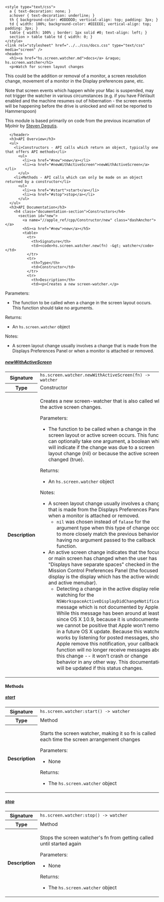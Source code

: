     <style type="text/css">
      a { text-decoration: none; }
      a:hover { text-decoration: underline; }
      th { background-color: #DDDDDD; vertical-align: top; padding: 3px; }
      td { width: 100%; background-color: #EEEEEE; vertical-align: top; padding: 3px; }
      table { width: 100% ; border: 1px solid #0; text-align: left; }
      section > table table td { width: 0; }
    </style>
    <link rel="stylesheet" href="../../css/docs.css" type="text/css" media="screen" />
    <header>
      <h1><a href="hs.screen.watcher.md">docs</a> &raquo; hs.screen.watcher</h1>
      <p>Watch for screen layout changes
This could be the addition or removal of a monitor, a screen resolution change, movement of a monitor in the Display preferences pane, etc.</p>
<p>Note that screen events which happen while your Mac is suspended, may not trigger the watcher in various circumstances (e.g. if you have FileVault enabled and the machine resumes out of hibernation - the screen events will be happening before the drive is unlocked and will not be reported to Hammerspoon)</p>
<p>This module is based primarily on code from the previous incarnation of Mjolnir by <a href="https://github.com/sdegutis/">Steven Degutis</a>.</p>

      </header>
      <h3>API Overview</h3>
      <ul>
        <li>Constructors - API calls which return an object, typically one that offers API methods</li>
          <ul>
            <li><a href="#new">new</a></li>
            <li><a href="#newWithActiveScreen">newWithActiveScreen</a></li>
          </ul>
        <li>Methods - API calls which can only be made on an object returned by a constructor</li>
          <ul>
            <li><a href="#start">start</a></li>
            <li><a href="#stop">stop</a></li>
          </ul>
      </ul>
      <h3>API Documentation</h3>
        <h4 class="documentation-section">Constructors</h4>
          <section id="new">
            <a name="//apple_ref/cpp/Constructor/new" class="dashAnchor"></a>
            <h5><a href="#new">new</a></h5>
            <table>
              <tr>
                <th>Signature</th>
                <td><code>hs.screen.watcher.new(fn) -&gt; watcher</code></td>
              </tr>
              <tr>
                <th>Type</th>
                <td>Constructor</td>
              </tr>
              <tr>
                <th>Description</th>
                <td><p>Creates a new screen-watcher.</p>
<p>Parameters:</p>
<ul>
<li>The function to be called when a change in the screen layout occurs.  This function should take no arguments.</li>
</ul>
<p>Returns:</p>
<ul>
<li>An <code>hs.screen.watcher</code> object</li>
</ul>
<p>Notes:</p>
<ul>
<li>A screen layout change usually involves a change that is made from the Displays Preferences Panel or when a monitor is attached or removed.</li>
</ul>
</td>
              </tr>
            </table>
          </section>
          <section id="newWithActiveScreen">
            <a name="//apple_ref/cpp/Constructor/newWithActiveScreen" class="dashAnchor"></a>
            <h5><a href="#newWithActiveScreen">newWithActiveScreen</a></h5>
            <table>
              <tr>
                <th>Signature</th>
                <td><code>hs.screen.watcher.newWithActiveScreen(fn) -&gt; watcher</code></td>
              </tr>
              <tr>
                <th>Type</th>
                <td>Constructor</td>
              </tr>
              <tr>
                <th>Description</th>
                <td><p>Creates a new screen-watcher that is also called when the active screen changes.</p>
<p>Parameters:</p>
<ul>
<li>The function to be called when a change in the screen layout or active screen occurs.  This function can optionally take one argument, a boolean which will indicate if the change was due to a screen layout change (nil) or because the active screen changed (true).</li>
</ul>
<p>Returns:</p>
<ul>
<li>An <code>hs.screen.watcher</code> object</li>
</ul>
<p>Notes:</p>
<ul>
<li>A screen layout change usually involves a change that is made from the Displays Preferences Panel or when a monitor is attached or removed.<ul>
<li><code>nil</code> was chosen instead of <code>falase</code> for the argument type when this type of change occurs to more closely match the previous behavior of having no argument passed to the callback function.</li>
</ul>
</li>
<li>An active screen change indicates that the focused or main screen has changed when the user has "Displays have separate spaces" checked in the Mission Control Preferences Panel (the focused display is the display which has the active window and active menubar).<ul>
<li>Detecting a change in the active display relies on watching for the <code>NSWorkspaceActiveDisplayDidChangeNotification</code> message which is not documented by Apple.  While this message has been around at least since OS X 10.9, because it is undocumented, we cannot be positive that Apple won't remove it in a future OS X update.  Because this watcher works by listening for posted messages, should Apple remove this notification, your callback function will no longer receive messages about this change -- it won't crash or change behavior in any other way.  This documentation will be updated if this status changes.</li>
</ul>
</li>
</ul>
</td>
              </tr>
            </table>
          </section>
        <h4 class="documentation-section">Methods</h4>
          <section id="start">
            <a name="//apple_ref/cpp/Method/start" class="dashAnchor"></a>
            <h5><a href="#start">start</a></h5>
            <table>
              <tr>
                <th>Signature</th>
                <td><code>hs.screen.watcher:start() -&gt; watcher</code></td>
              </tr>
              <tr>
                <th>Type</th>
                <td>Method</td>
              </tr>
              <tr>
                <th>Description</th>
                <td><p>Starts the screen watcher, making it so fn is called each time the screen arrangement changes</p>
<p>Parameters:</p>
<ul>
<li>None</li>
</ul>
<p>Returns:</p>
<ul>
<li>The <code>hs.screen.watcher</code> object</li>
</ul>
</td>
              </tr>
            </table>
          </section>
          <section id="stop">
            <a name="//apple_ref/cpp/Method/stop" class="dashAnchor"></a>
            <h5><a href="#stop">stop</a></h5>
            <table>
              <tr>
                <th>Signature</th>
                <td><code>hs.screen.watcher:stop() -&gt; watcher</code></td>
              </tr>
              <tr>
                <th>Type</th>
                <td>Method</td>
              </tr>
              <tr>
                <th>Description</th>
                <td><p>Stops the screen watcher's fn from getting called until started again</p>
<p>Parameters:</p>
<ul>
<li>None</li>
</ul>
<p>Returns:</p>
<ul>
<li>The <code>hs.screen.watcher</code> object</li>
</ul>
</td>
              </tr>
            </table>
          </section>
